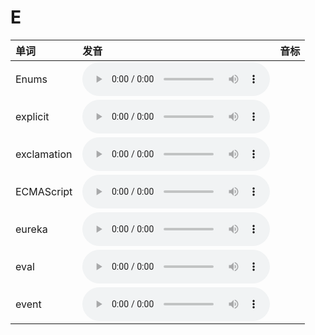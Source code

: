 
# E

| 单词  | 发音 | 音标 |
| :-- | :-- | :-- |
| Enums | <audio :src="$withBase('/audio/Enums.mp3')" controls="controls" controlslist="nodownload"></audio> |  |
| explicit | <audio :src="$withBase('/audio/explicit.mp3')" controls="controls" controlslist="nodownload"></audio> |  |
| exclamation | <audio :src="$withBase('/audio/exclamation.mp3')" controls="controls" controlslist="nodownload"></audio> |  |
| ECMAScript | <audio :src="$withBase('/audio/ECMAScript.mp3')" controls="controls" controlslist="nodownload"></audio> |  |
| eureka | <audio :src="$withBase('/audio/eureka.mp3')" controls="controls" controlslist="nodownload"></audio> |  |
| eval | <audio :src="$withBase('/audio/eval.mp3')" controls="controls" controlslist="nodownload"></audio> |  |
| event | <audio :src="$withBase('/audio/event.mp3')" controls="controls" controlslist="nodownload"></audio> |  |
